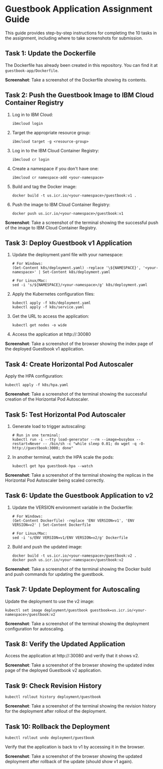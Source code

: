 # Guestbook Application Assignment Guide

This guide provides step-by-step instructions for completing the 10 tasks in the assignment, including where to take screenshots for submission.

## Task 1: Update the Dockerfile

The Dockerfile has already been created in this repository. You can find it at `guestbook-app/Dockerfile`.

**Screenshot**: Take a screenshot of the Dockerfile showing its contents.

## Task 2: Push the Guestbook Image to IBM Cloud Container Registry

1. Log in to IBM Cloud:
   ```
   ibmcloud login
   ```

2. Target the appropriate resource group:
   ```
   ibmcloud target -g <resource-group>
   ```

3. Log in to the IBM Cloud Container Registry:
   ```
   ibmcloud cr login
   ```

4. Create a namespace if you don't have one:
   ```
   ibmcloud cr namespace-add <your-namespace>
   ```

5. Build and tag the Docker image:
   ```
   docker build -t us.icr.io/<your-namespace>/guestbook:v1 .
   ```

6. Push the image to IBM Cloud Container Registry:
   ```
   docker push us.icr.io/<your-namespace>/guestbook:v1
   ```

**Screenshot**: Take a screenshot of the terminal showing the successful push of the image to IBM Cloud Container Registry.

## Task 3: Deploy Guestbook v1 Application

1. Update the deployment.yaml file with your namespace:
   ```
   # For Windows:
   (Get-Content k8s/deployment.yaml) -replace '\${NAMESPACE}', '<your-namespace>' | Set-Content k8s/deployment.yaml
   
   # For Linux/Mac:
   sed -i 's/${NAMESPACE}/<your-namespace>/g' k8s/deployment.yaml
   ```

2. Apply the Kubernetes configuration files:
   ```
   kubectl apply -f k8s/deployment.yaml
   kubectl apply -f k8s/service.yaml
   ```

3. Get the URL to access the application:
   ```
   kubectl get nodes -o wide
   ```
   
4. Access the application at http://<worker-node-external-ip>:30080

**Screenshot**: Take a screenshot of the browser showing the index page of the deployed Guestbook v1 application.

## Task 4: Create Horizontal Pod Autoscaler

Apply the HPA configuration:
```
kubectl apply -f k8s/hpa.yaml
```

**Screenshot**: Take a screenshot of the terminal showing the successful creation of the Horizontal Pod Autoscaler.

## Task 5: Test Horizontal Pod Autoscaler

1. Generate load to trigger autoscaling:
   ```
   # Run in one terminal:
   kubectl run -i --tty load-generator --rm --image=busybox --restart=Never -- /bin/sh -c "while sleep 0.01; do wget -q -O- http://guestbook:3000; done"
   ```

2. In another terminal, watch the HPA scale the pods:
   ```
   kubectl get hpa guestbook-hpa --watch
   ```

**Screenshot**: Take a screenshot of the terminal showing the replicas in the Horizontal Pod Autoscaler being scaled correctly.

## Task 6: Update the Guestbook Application to v2

1. Update the VERSION environment variable in the Dockerfile:
   ```
   # For Windows:
   (Get-Content Dockerfile) -replace 'ENV VERSION=v1', 'ENV VERSION=v2' | Set-Content Dockerfile
   
   # For Linux/Mac:
   sed -i 's/ENV VERSION=v1/ENV VERSION=v2/g' Dockerfile
   ```

2. Build and push the updated image:
   ```
   docker build -t us.icr.io/<your-namespace>/guestbook:v2 .
   docker push us.icr.io/<your-namespace>/guestbook:v2
   ```

**Screenshot**: Take a screenshot of the terminal showing the Docker build and push commands for updating the guestbook.

## Task 7: Update Deployment for Autoscaling

Update the deployment to use the v2 image:
```
kubectl set image deployment/guestbook guestbook=us.icr.io/<your-namespace>/guestbook:v2
```

**Screenshot**: Take a screenshot of the terminal showing the deployment configuration for autoscaling.

## Task 8: Verify the Updated Application

Access the application at http://<worker-node-external-ip>:30080 and verify that it shows v2.

**Screenshot**: Take a screenshot of the browser showing the updated index page of the deployed Guestbook v2 application.

## Task 9: Check Revision History

```
kubectl rollout history deployment/guestbook
```

**Screenshot**: Take a screenshot of the terminal showing the revision history for the deployment after rollout of the deployment.

## Task 10: Rollback the Deployment

```
kubectl rollout undo deployment/guestbook
```

Verify that the application is back to v1 by accessing it in the browser.

**Screenshot**: Take a screenshot of the browser showing the updated deployment after rollback of the update (should show v1 again).